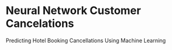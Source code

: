 # Neural Network Customer Cancelations
 Predicting Hotel Booking Cancellations Using Machine Learning
